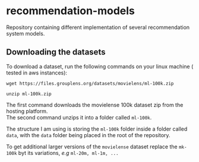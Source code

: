 # recommendation-models
Repository containing different implementation of several recommendation system models.

## Downloading the datasets
To download a dataset, run the following commands on your linux machine ( tested in aws instances):

```
wget https://files.grouplens.org/datasets/movielens/ml-100k.zip
```

```
unzip ml-100k.zip
```

The first command downloads the movielense 100k dataset zip from the hosting platform.  
The second command unzips it into a folder called `ml-100k`.

The structure I am using is storing the `ml-100k` folder inside a folder called `data`, with the `data` folder being placed in the root of the repository.

To get additional larger versions of the `movielense` dataset replace the `mk-100k` byt its variations, *e.g* `ml-20m, ml-1m, ...`